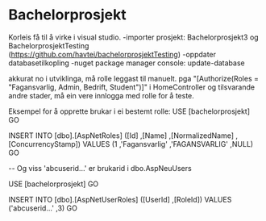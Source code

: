 # Bachelorprosjekt

Korleis få til å virke i visual studio.
-importer prosjekt: Bachelorprosjekt3 og BachelorprosjektTesting (https://github.com/havtei/bachelorprosjektTesting)
-oppdater databasetilkopling
-nuget package manager console: update-database

akkurat no i utviklinga, må rolle leggast til manuelt. pga "[Authorize(Roles = "Fagansvarlig, Admin, Bedrift, Student")]" i HomeController og tilsvarande andre stader, må ein vere innlogga med rolle for å teste.

Eksempel for å opprette brukar i ei bestemt rolle:
USE [bachelorprosjekt]
GO

INSERT INTO [dbo].[AspNetRoles]
           ([Id]
           ,[Name]
           ,[NormalizedName]
           ,[ConcurrencyStamp])
     VALUES
           (1
           ,'Fagansvarlig'
           ,'FAGANSVARLIG'
           ,NULL)
GO

-- Og viss 'abcuserid...' er brukarid i dbo.AspNeuUsers

USE [bachelorprosjekt]
GO

INSERT INTO [dbo].[AspNetUserRoles]
           ([UserId]
           ,[RoleId])
     VALUES
           ('abcuserid...'
           ,3)
GO


